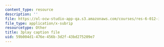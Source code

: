 ```yaml
---
content_type: resource
description: ''
file: https://ol-ocw-studio-app-qa.s3.amazonaws.com/courses/res-6-012-introduction-to-probability-spring-2018/59b004d1476e456b3d2f43bd275209e7_qgICsL7ybWc.srt
file_type: application/x-subrip
resourcetype: Other
title: 3play caption file
uid: 59b004d1-476e-456b-3d2f-43bd275209e7
---
```

